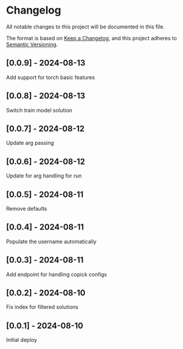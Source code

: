 # Changelog
All notable changes to this project will be documented in this file.

The format is based on [Keep a Changelog](https://keepachangelog.com/en/1.0.0/),
and this project adheres to [Semantic Versioning](https://semver.org/spec/v2.0.0.html).

## [0.0.9] - 2024-08-13
Add support for torch basic features

## [0.0.8] - 2024-08-13
Switch train model solution

## [0.0.7] - 2024-08-12
Update arg passing

## [0.0.6] - 2024-08-12
Update for arg handling for run

## [0.0.5] - 2024-08-11
Remove defaults

## [0.0.4] - 2024-08-11
Populate the username automatically

## [0.0.3] - 2024-08-11
Add endpoint for handling copick configs

## [0.0.2] - 2024-08-10
Fix index for filtered solutions

## [0.0.1] - 2024-08-10
Initial deploy
